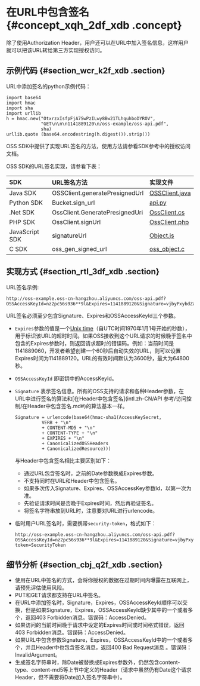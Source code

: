 # 在URL中包含签名 {#concept_xqh_2df_xdb .concept}

除了使用Authorization Header，用户还可以在URL中加入签名信息，这样用户就可以把该URL转给第三方实现授权访问。

## 示例代码 {#section_wcr_k2f_xdb .section}

URL中添加签名的python示例代码：

```
import base64
import hmac
import sha
import urllib
h = hmac.new("OtxrzxIsfpFjA7SwPzILwy8Bw21TLhquhboDYROV",
             "GET\n\n\n1141889120\n/oss-example/oss-api.pdf",
             sha)
urllib.quote (base64.encodestring(h.digest()).strip())
```

OSS SDK中提供了实现URL签名的方法，使用方法请参看SDK参考中的授权访问文档。

OSS SDK的URL签名实现，请参看下表：

|SDK|URL签名方法|实现文件|
|:--|:------|:---|
|Java SDK|OSSClient.generatePresignedUrl|[OSSClient.java](https://github.com/aliyun/aliyun-oss-java-sdk/blob/master/src/main/java/com/aliyun/oss/OSSClient.java?spm=a2c4g.11186623.2.6.30uUQV&file=OSSClient.java)|
|Python SDK|Bucket.sign\_url|[api.py](https://github.com/aliyun/aliyun-oss-python-sdk/blob/master/oss2/api.py?spm=a2c4g.11186623.2.7.30uUQV&file=api.py)|
|.Net SDK|OssClient.GeneratePresignedUri|[OssClient.cs](https://github.com/aliyun/aliyun-oss-csharp-sdk/blob/master/sdk/OssClient.cs?spm=a2c4g.11186623.2.8.30uUQV&file=OssClient.cs)|
|PHP SDK|OssClient.signUrl|[OssClient.php](https://github.com/aliyun/aliyun-oss-php-sdk/blob/master/src/OSS/OssClient.php?spm=a2c4g.11186623.2.9.30uUQV)|
|JavaScript SDK|signatureUrl|[Object.js](https://github.com/ali-sdk/ali-oss/blob/master/lib/object.js?spm=a2c4g.11186623.2.10.30uUQV&file=object.js)|
|C SDK|oss\_gen\_signed\_url|[oss\_object.c](https://github.com/aliyun/aliyun-oss-c-sdk/blob/master/oss_c_sdk/oss_object.c?spm=a2c4g.11186623.2.11.30uUQV&file=oss_object.c)|

## 实现方式 {#section_rtl_3df_xdb .section}

URL签名示例:

```
http://oss-example.oss-cn-hangzhou.aliyuncs.com/oss-api.pdf?OSSAccessKeyId=nz2pc56s936**9l&Expires=1141889120&Signature=vjbyPxybdZaNmGa%2ByT272YEAiv4%3D
```

URL签名必须至少包含Signature、Expires和OSSAccessKeyId三个参数。

-   `Expires`参数的值是一个[Unix time](https://baike.baidu.com/item/unix时间戳/2078227?fr=aladdin)（自UTC时间1970年1月1号开始的秒数），用于标识该URL的超时时间。如果OSS接收到这个URL请求的时候晚于签名中包含的Expires参数时，则返回请求超时的错误码。例如：当前时间是1141889060，开发者希望创建一个60秒后自动失效的URL，则可以设置Expires时间为1141889120。URL的有效时间默认为3600秒，最大为64800秒。
-   `OSSAccessKeyId` 即密钥中的AccessKeyId。
-   `Signature` 表示签名信息。所有的OSS支持的请求和各种Header参数，在URL中进行签名的算法和[在Header中包含签名](intl.zh-CN/API 参考/访问控制/在Header中包含签名.md#)的算法基本一样。

    ```
    Signature = urlencode(base64(hmac-sha1(AccessKeySecret,
              VERB + "\n" 
              + CONTENT-MD5 + "\n" 
              + CONTENT-TYPE + "\n" 
              + EXPIRES + "\n" 
              + CanonicalizedOSSHeaders
              + CanonicalizedResource)))
    ```

    与Header中包含签名相比主要区别如下：

    -   通过URL包含签名时，之前的Date参数换成Expires参数。
    -   不支持同时在URL和Header中包含签名。
    -   如果多次传入Signature、Expires、OSSAccessKey参数Id，以第一次为准。
    -   先验证请求时间是否晚于Expires时间，然后再验证签名。
    -   将签名字符串放到URL时，注意要对URL进行urlencode。
-   临时用户URL签名时，需要携带`security-token`，格式如下：

    ```
    http://oss-example.oss-cn-hangzhou.aliyuncs.com/oss-api.pdf?OSSAccessKeyId=nz2pc56s936**9l&Expires=1141889120&Signature=vjbyPxybdZaNmGa%2ByT272YEAiv4%3D&security-token=SecurityToken
    ```


## 细节分析 {#section_cbj_q2f_xdb .section}

-   使用在URL中签名的方式，会将你授权的数据在过期时间内曝露在互联网上，请预先评估使用风险。
-   PUT和GET请求都支持在URL中签名。
-   在URL中添加签名时，Signature，Expires，OSSAccessKeyId顺序可以交换，但是如果Signature，Expires，OSSAccessKeyId缺少其中的一个或者多个，返回403 Forbidden消息。错误码：AccessDenied。
-   如果访问的当前时间晚于请求中设定的Expires时间或时间格式错误，返回403 Forbidden消息。错误码：AccessDenied。
-   如果URL中包含参数Signature，Expires，OSSAccessKeyId中的一个或者多个，并且Header中也包含签名消息，返回400 Bad Request消息 。错误码：InvalidArgument。
-   生成签名字符串时，除Date被替换成Expires参数外，仍然包含content-type、content-md5等上节中定义的Header（请求中虽然仍有Date这个请求Header，但不需要将Date加入签名字符串中）。

